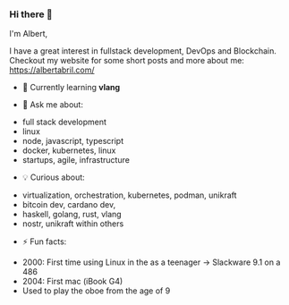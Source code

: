 ### Hi there 👋

I'm Albert, 

I have a great interest in fullstack development, DevOps and Blockchain.
Checkout my website for some short posts and more about me: https://albertabril.com/

- 🌱 Currently learning **vlang**
 
- 💬 Ask me about:
 +  full stack development
 +  linux
 +  node, javascript, typescript
 +  docker, kubernetes, linux
 +  startups, agile, infrastructure

- 💡 Curious about: 
 + virtualization, orchestration, kubernetes, podman, unikraft
 + bitcoin dev, cardano dev, 
 + haskell, golang, rust, vlang
 + nostr, unikraft within others

- ⚡ Fun facts: 
 + 2000: First time using Linux in the as a teenager -> Slackware 9.1 on a 486
 + 2004: First mac (iBook G4)
 + Used to play the oboe from the age of 9

<!--
**aabril/aabril** is a ✨ _special_ ✨ repository because its `README.md` (this file) appears on your GitHub profile.

Here are some ideas to get you started:

- 🔭 I’m currently working on ...
- 🌱 I’m currently learning ...
- 👯 I’m looking to collaborate on ...
- 🤔 I’m looking for help with ...
- 💬 Ask me about ...
- 📫 How to reach me: ...
- 😄 Pronouns: ...
- ⚡ Fun fact: ...
-->
